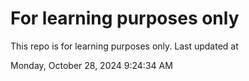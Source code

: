 # For learning purposes only
This repo is for learning purposes only.
Last updated at

Monday, October 28, 2024 9:24:34 AM

